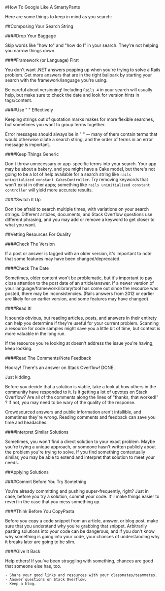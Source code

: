 #How To Google Like A SmartyPants

Here are some things to keep in mind as you search:

##Composing Your Search String

####Drop Your Baggage

Skip words like "how to" and "how do I" in your search. They're not helping you narrow things down.

####Framework (or Language) First

You don't want .NET answers popping up when you're trying to solve a Rails problem. Get more answers that are in the right ballpark by starting your search with the framework/language you're using.

Be careful about versioning! Including ```Rails 4``` in your search will usually help, but make sure to check the date and look for version hints in tags/content.

####Use " " Effectively

Keeping strings out of quotation marks makes for more flexible searches, but sometimes you want to group terms together. 

Error messages should always be in " " -- many of them contain terms that would otherwise dilute a search string, and the order of terms in an error message is important.



####Keep Things Generic

Don't throw unnecessary or app-specific terms into your search. Your app may be about a bakery, and you might have a Cake model, but there's not going to be a lot of help available for a search string like ```rails uninitialized constant CakesController```. Try removing keywords that won't exist in other apps; something like ```rails uninitialized constant controller``` will yield more accurate results.

####Switch It Up

Don't be afraid to search multiple times, with variations on your search strings. Different articles, documents, and Stack Overflow questions use different phrasing, and you may add or remove a keyword to get closer to what you want.

##Vetting Resources For Quality

####Check The Version

If a post or answer is tagged with an older version, it's important to note that some features may have been changed/deprecated.

####Check The Date

Sometimes, older content won't be problematic, but it's important to pay close attention to the post date of an article/answer. If a newer version of your language/framework/library/tool has come out since the resource was posted, there may be inconsistencies. (Rails answers from 2012 or earlier are likely for an earlier version, and some features may have changed)

####Read It!

It sounds obvious, but reading articles, posts, and answers in their entirety can help you determine if they're useful for your current problem. Scanning a resource for code samples might save you a little bit of time, but context is more valuable in the long run.

If the resource you're looking at doesn't address the issue you're having, keep looking.

####Read The Comments/Note Feedback

Hooray! There's an answer on Stack Overflow! DONE.

Just kidding. 

Before you decide that a solution is viable, take a look at how others in the community have responded to it. Is it getting a lot of upvotes on Stack Overflow? Are all of the comments along the lines of "thanks, that worked!" ? If not, you may need to be wary of the quality of the response. 

Crowdsourced answers and public information aren't infallible, and sometimes they're wrong. Reading comments and feedback can save you time and headaches.

####Interpret Similar Solutions

Sometimes, you won't find a direct solution to your exact problem. Maybe you're trying a unique approach, or someone hasn't written publicly about the problem you're trying to solve. If you find something contextually similar, you may be able to extend and interpret that solution to meet your needs.


##Applying Solutions

####Commit Before You Try Something

You're already committing and pushing super-frequently, right? Just in case, before you try a solution, commit your code. It'll make things easier to revert in the case that you mess something up.

####Think Before You CopyPasta

Before you copy a code snippet from an article, answer, or blog post, make sure that you understand why you're grabbing that snippet. Arbitrarily pasting solutions into your code can be dangerous, and if you don't know why something is going into your code, your chances of understanding why it breaks later are going to be slim.

####Give It Back

Help others! If you've been struggling with something, chances are good that someone else has, too. 

	- Share your good links and resources with your classmates/teammates.
	- Answer questions on Stack Overflow.
	- Keep a blog. 


